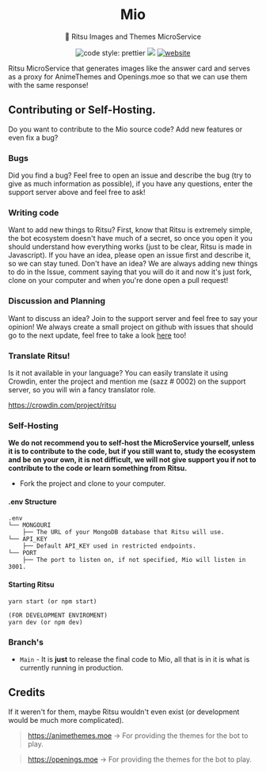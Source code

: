 <h1 align="center">Mio</h1>

<p align="center">📡 Ritsu Images and Themes MicroService</p>

<p align="center">
<img alt="code style: prettier" src="https://img.shields.io/badge/code_style-prettier-ff69b4.svg?style=flat-square"></a>
<a href="https://discord.gg/XuDysZg"><img src="https://discordapp.com/api/guilds/764929033723969567/widget.png"></a>
<a href="https://ritsu.sazz.fail"><img alt="website" src="https://img.shields.io/badge/website-Ritsu-ff3860"></a>
<br>
</p>

Ritsu MicroService that generates images like the answer card and serves as a proxy for AnimeThemes and Openings.moe so that we can use them with the same response!

## Contributing or Self-Hosting.

Do you want to contribute to the Mio source code? Add new features or even fix a bug?

### Bugs

Did you find a bug? Feel free to open an issue and describe the bug (try to give as much information as possible), if you have any questions, enter the support server above and feel free to ask!

### Writing code

Want to add new things to Ritsu? First, know that Ritsu is extremely simple, the bot ecosystem doesn't have much of a secret, so once you open it you should understand how everything works (just to be clear, Ritsu is made in Javascript). If you have an idea, please open an issue first and describe it, so we can stay tuned. Don't have an idea? We are always adding new things to do in the Issue, comment saying that you will do it and now it's just fork, clone on your computer and when you're done open a pull request!

### Discussion and Planning

Want to discuss an idea? Join to the support server and feel free to say your opinion! We always create a small project on github with issues that should go to the next update, feel free to take a look [here](https://github.com/orgs/RitsuProject/projects) too!

### Translate Ritsu!

Is it not available in your language? You can easily translate it using Crowdin, enter the project and mention me (sazz # 0002) on the support server, so you will win a fancy translator role.

https://crowdin.com/project/ritsu

### Self-Hosting

**We do not recommend you to self-host the MicroService yourself, unless it is to contribute to the code, but if you still want to, study the ecosystem and be on your own, it is not difficult, we will not give support you if not to contribute to the code or learn something from Ritsu.**

- Fork the project and clone to your computer.

#### .env Structure

```ascii
.env
└── MONGOURI
    ├── The URL of your MongoDB database that Ritsu will use.
└── API_KEY
    ├── Default API_KEY used in restricted endpoints.
└── PORT
    ├── The port to listen on, if not specified, Mio will listen in 3001.
```

#### Starting Ritsu

```
yarn start (or npm start)

(FOR DEVELOPMENT ENVIROMENT)
yarn dev (or npm dev)
```

### Branch's

- `Main` - It is **just** to release the final code to Mio, all that is in it is what is currently running in production.

## Credits

If it weren't for them, maybe Ritsu wouldn't even exist (or development would be much more complicated).

> https://animethemes.moe -> For providing the themes for the bot to play.

> https://openings.moe -> For providing the themes for the bot to play.
